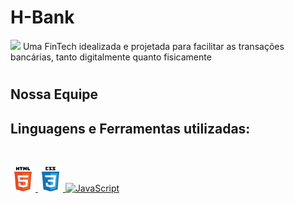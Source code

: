 <h1> H-Bank </h1>
<img src="https://i.imgur.com/jrvcxTQ.png">
Uma FinTech idealizada e projetada para facilitar as transações bancárias, tanto digitalmente quanto fisicamente

#

## Nossa Equipe





<h2>Linguagens e Ferramentas utilizadas:</h2>
<br>
<p align="left">
    <a href="https://www.w3.org/html/" target="_blank" rel="noreferrer"> 
        <img src="https://raw.githubusercontent.com/devicons/devicon/master/icons/html5/html5-original-wordmark.svg" alt="HTML5" width="40" height="40"/>
    </a>
    <a href="https://www.w3schools.com/css/" target="_blank" rel="noreferrer"> 
        <img src="https://raw.githubusercontent.com/devicons/devicon/master/icons/css3/css3-original-wordmark.svg" alt="CSS3" width="40" height="40"/>
    </a>
    <a href="https://www.w3schools.com/Js/" target="_blank" rel="noreferrer"> 
        <img src="https://cdn.jsdelivr.net/gh/devicons/devicon/icons/javascript/javascript-original.svg" alt="JavaScript" width="40" height="40"/>
    </a>
</p>

